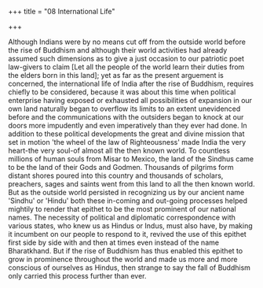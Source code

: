 +++
title = "08 International Life"

+++

Although Indians were by no means cut off from the outside world before the rise of Buddhism and although their world activities had already assumed such dimensions as to give a just occasion to our patriotic poet law-givers to claim [Let all the people of the world learn their duties from the elders born in this land]; yet as far as the present arguement is concerned, the international life of India after the rise of Buddhism, requires chiefly to be considered, because it was about this time when political enterprise having exposed or exhausted all possibilities of expansion in our own land naturally began to overflow its limits to an extent unevidenced before and the communications with the outsiders began to knock at our doors more impudently and even imperatively than they ever had done. In addition to these political developments the great and divine mission that set in motion 'the wheel of the law of Righteousness' made India the very heart-the very soul-of almost all the then known world. To countless millions of human souls from Misar to Mexico, the land of the Sindhus came to be the land of their Gods and Godmen. Thousands of pilgrims form distant shores poured into this country and thousands of scholars, preachers, sages and saints went from this land to all the then known world. But as the outside world persisted in recognizing us by our ancient name 'Sindhu' or 'Hindu' both these in-coming and out-going processes helped mightily to render that epithet to be the most prominent of our national names. The necessity of political and diplomatic correspondence with various states, who knew us as Hindus or Indus, must also have, by making it incumbent on our people to respond to it, revived the use of this epithet first side by side with and then at times even instead of the name Bharatkhand. But if the rise of Buddhism has thus enabled this epithet to grow in prominence throughout the world and made us more and more conscious of ourselves as Hindus, then strange to say the fall of Buddhism only carried this process further than ever. 

